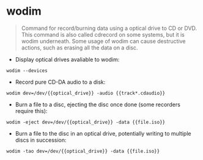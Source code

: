# wodim

> Command for record/burning data using a optical drive to CD or DVD.
> This command is also called cdrecord on some systems, but it is wodim underneath.
> Some usage of wodim can cause destructive actions, such as erasing all the data on a disc.

- Display optical drives avaliable to wodim:

`wodim --devices`

- Record pure CD-DA audio to a disk:

`wodim dev=/dev/{{optical_drive}} -audio {{track*.cdaudio}}`

- Burn a file to a disc, ejecting the disc once done (some recorders require this):

`wodim -eject dev=/dev/{{optical_drive}} -data {{file.iso}}`

- Burn a file to the disc in an optical drive, potentially writing to multiple discs in succession:

`wodim -tao dev=/dev/{{optical_drive}} -data {{file.iso}}`
